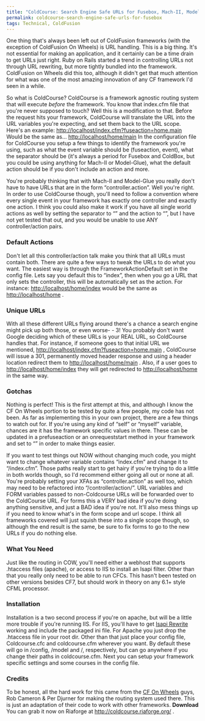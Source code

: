 ```yaml
---
title: "ColdCourse: Search Engine Safe URLs for Fusebox, Mach-II, Model-Glue and ColdBox"
permalink: coldcourse-search-engine-safe-urls-for-fusebox
tags: Technical, ColdFusion
---
```


One thing that's always been left out of ColdFusion frameworks (with the exception of ColdFusion On Wheels) is URL handling. This is a big thing. It's not essential for making an application, and it certainly can be a time drain to get URLs just right. Ruby on Rails started a trend in controlling URLs not through URL rewriting, but more tightly bundled into the framework. ColdFusion on Wheels did this too, although it didn't get that much attention for what was one of the most amazing innovation of any CF framework I'd seen in a while.

So what is ColdCourse? ColdCourse is a framework agnostic routing system that will execute *before* the framework. You know that index.cfm file that you're never supposed to touch? Well this is a modification to that. Before the request hits your framework, ColdCourse will translate the URL into the URL variables you're expecting, and set them back to the URL scope. Here's an example: <http://localhost/index.cfm?fuseaction=home.main> Would be the same as… <http://localhost/home/main> In the configuration file for ColdCourse you setup a few things to identify the framework you're using, such as what the event variable should be (fuseaction, event), what the separator should be (it's always a period for Fusebox and ColdBox, but you could be using anything for Mach-II or Model-Glue), what the default action should be if you don't include an action and more.

You're probably thinking that with Mach-II and Model-Glue you really don't have to have URLs that are in the form “controller.action”. Well you're right. In order to use ColdCourse though, you'll need to follow a convention where every single event in your framework has exactly one controller and exactly one action. I think you could also make it work if you have all single world actions as well by setting the separator to “” and the action to “”, but I have not yet tested that out, and you would be unable to use ANY controller/action pairs.

### Default Actions

Don't let all this controller/action talk make you think that all URLs must contain both. There are quite a few ways to tweak the URLs to do what you want. The easiest way is through the FrameworkActionDefault set in the config file. Lets say you default this to “index”, then when you go a URL that only sets the controller, this will be automatically set as the action. For instance: <http://localhost/home/index> would be the same as <http://localhost/home> .

### Unique URLs

With all these different URLs flying around there's a chance a search engine might pick up both those, or even worse- - 3! You probably don't want Google deciding which of these URLs is your REAL URL, so ColdCourse handles that. For instance, if someone goes to that initial URL we mentioned, <http://localhost/index.cfm?fuseaction=home.main> , ColdCourse will issue a 301, permanently moved header response and using a header location redirect them to <http://localhost/home/main> . Also, if a user goes to <http://localhost/home/index> they will get redirected to <http://localhost/home> in the same way.

### Gotchas

Nothing is perfect! This is the first attempt at this, and although I know the CF On Wheels portion to be tested by quite a few people, my code has not been. As far as implementing this in your own project, there are a few things to watch out for. If you're using any kind of “self” or “myself” variable, chances are it has the framework specific values in there. These can be updated in a prefuseaction or an onrequeststart method in your framework and set to “” in order to make things easier.

If you want to test things out NOW without changing much code, you might want to change whatever variable contains “index.cfm” and change it to “/index.cfm”. Those paths really start to get hairy if you're trying to do a little in both worlds though, so I'd recommend either going all out or none at all. You're probably setting your XFAs as “controller.action” as well too, which may need to be refactored into “/controller/action/”. URL variables and FORM variables passed to non-Coldcourse URLs will be forwarded over to the ColdCourse URL. For forms this a VERY bad idea if you're doing anything sensitive, and just a BAD idea if you're not. It'll also mess things up if you need to know what's in the form scope and url scope. I think all frameworks covered will just squish these into a single scope though, so although the end result is the same, be sure to fix forms to go to the new URLs if you do nothing else.

### What You Need

Just like the routing in COW, you'll need either a webhost that supports .htaccess files (apache), or access to IIS to install an Isapi filter. Other than that you really only need to be able to run CFCs. This hasn't been tested on other versions besides CF7, but should work in theory on any 6.1+ style CFML processor.

### Installation

Installation is a two second process if you're on apache, but will be a little more trouble if you're running IIS. For IIS, you'll have to get [Isapi Rewrite](http://www.isapirewrite.com/) working and include the packaged ini file. For Apache you just drop the .htaccess file in your root dir. Other than that just place your config file, Coldcourse.cfc and coldcourse.cfm wherever you want. By default these will go in /config, /model and /, respectively, but can go anywhere if you change their paths in coldcourse.cfm. Next you can setup your framework specific settings and some courses in the config file.

### Credits

To be honest, all the hard work for this came from the [CF On Wheels](http://www.cfwheels.com/) guys, Rob Cameron & Per Djurner for making the routing system used there. This is just an adaptation of their code to work with other frameworks. **Download** You can grab it now on Riaforge at <http://coldcourse.riaforge.org/> .

